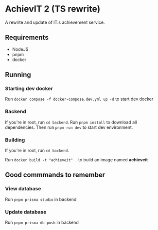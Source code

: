 # AchievIT 2 (TS rewrite)

A rewrite and update of IT:s achievement service.

## Requirements

- NodeJS
- pnpm
- docker

## Running

### Starting dev docker

Run `docker compose -f docker-compose.dev.yml up -d` to start dev docker

### Backend

If you're in root, run `cd backend`.
Run `pnpm install` to download all dependencies.
Then run `pnpm run dev` to start dev environment.

### Building

If you're in root, run `cd backend`.

Run `docker build -t "achieveit" .` to build an image named **achieveit**

## Good commmands to remember

### View database

Run `pnpm prisma studio` in backend

### Update database

Run `pnpm prisma db push` in backend
